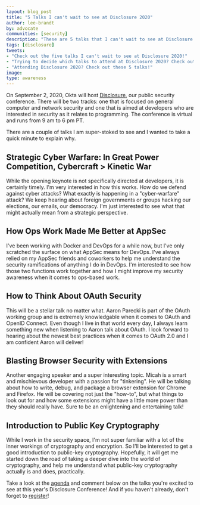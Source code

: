 ```yaml
---
layout: blog_post
title: "5 Talks I can't wait to see at Disclosure 2020"
author: lee-brandt
by: advocate
communities: [security]
description: "These are 5 talks that I can't wait to see at Disclosure 2020."
tags: [disclosure]
tweets:
- "Check out the five talks I can't wait to see at Disclosure 2020!"
- "Trying to decide which talks to attend at Disclosure 2020? Check out the 5 I can't wait to see!"
- "Attending Disclosure 2020? Check out these 5 talks!"
image:
type: awareness
---
```


On September 2, 2020, Okta will host [Disclosure](https://www.disclosureconference.com/), our public security conference. There will be two tracks: one that is focused on general computer and network security and one that is aimed at developers who are interested in security as it relates to programming. The conference is virtual and runs from 9 am to 6 pm PT. 

There are a couple of talks I am super-stoked to see and I wanted to take a quick minute to explain why.

## Strategic Cyber Warfare: In Great Power Competition, Cybercraft > Kinetic War

While the opening keynote is not specifically directed at developers, it is certainly timely. I'm very interested in how this works. How do we defend against cyber attacks? What exactly is happening in a "cyber-warfare" attack? We keep hearing about foreign governments or groups hacking our elections, our emails, our democracy. I'm just interested to see what that might actually mean from a strategic perspective.

## How Ops Work Made Me Better at AppSec

I've been working with Docker and DevOps for a while now, but I've only scratched the surface on what AppSec means for DevOps. I've always relied on my AppSec friends and coworkers to help me understand the security ramifications of anything I do in DevOps. I'm interested to see how those two functions work together and how I might improve my security awareness when it comes to ops-based work.

## How to Think About OAuth Security

This will be a stellar talk no matter what. Aaron Parecki is part of the OAuth working group and is extremely knowledgable when it comes to OAuth and OpenID Connect. Even though I live in that world every day, I always learn something new when listening to Aaron talk about OAuth. I look forward to hearing about the newest best practices when it comes to OAuth 2.0 and I am confident  Aaron will deliver!

## Blasting Browser Security with Extensions

Another engaging speaker and a super interesting topic. Micah is a smart and mischievous developer with a passion for "tinkering". He will be talking about how to write, debug, and package a browser extension for Chrome and Firefox. He will be covering not just the "how-to", but what things to look out for and how some extensions might have a little more power than they should really have. Sure to be an enlightening and entertaining talk!

## Introduction to Public Key Cryptography

While I work in the security space, I'm not super familiar with a lot of the inner workings of cryptography and encryption. So I'll be interested to get a good introduction to public-key cryptography. Hopefully, it will get me started down the road of taking a deeper dive into the world of cryptography, and help me understand what public-key cryptography actually is and does, practically.

Take a look at the [agenda](https://www.disclosureconference.com/#agenda) and comment below on the talks you're excited to see at this year's Disclosure Conference! And if you haven't already, don't forget to [register](https://www.disclosureconference.com/register/)!

